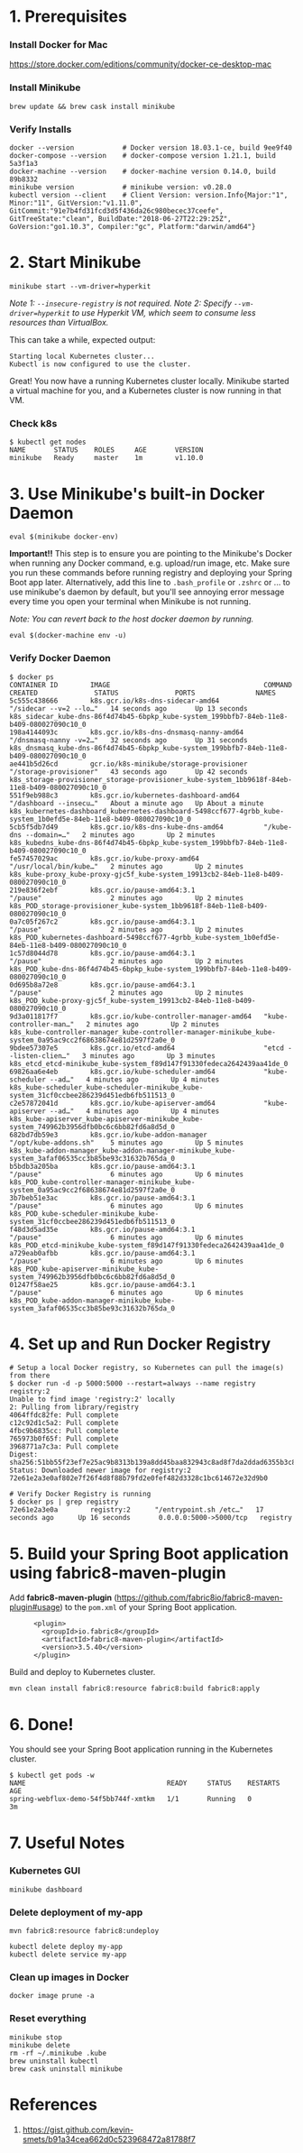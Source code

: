 # 1. Prerequisites

### Install Docker for Mac
https://store.docker.com/editions/community/docker-ce-desktop-mac

### Install Minikube
```
brew update && brew cask install minikube
```

### Verify Installs
```
docker --version            # Docker version 18.03.1-ce, build 9ee9f40
docker-compose --version    # docker-compose version 1.21.1, build 5a3f1a3
docker-machine --version    # docker-machine version 0.14.0, build 89b8332
minikube version            # minikube version: v0.28.0
kubectl version --client    # Client Version: version.Info{Major:"1", Minor:"11", GitVersion:"v1.11.0", GitCommit:"91e7b4fd31fcd3d5f436da26c980becec37ceefe", GitTreeState:"clean", BuildDate:"2018-06-27T22:29:25Z", GoVersion:"go1.10.3", Compiler:"gc", Platform:"darwin/amd64"}
```

# 2. Start Minikube
```
minikube start --vm-driver=hyperkit
```
_Note 1: `--insecure-registry` is not required._
_Note 2: Specify `--vm-driver=hyperkit` to use Hyperkit VM, which seem to consume less resources than VirtualBox._

This can take a while, expected output:
```
Starting local Kubernetes cluster...
Kubectl is now configured to use the cluster.
```
Great! You now have a running Kubernetes cluster locally. Minikube started a virtual machine for you, and a Kubernetes cluster is now running in that VM.

### Check k8s
```
$ kubectl get nodes
NAME       STATUS    ROLES     AGE       VERSION
minikube   Ready     master    1m        v1.10.0
```

# 3. Use Minikube's built-in Docker Daemon
```
eval $(minikube docker-env)
```

**Important!!**
This step is to ensure you are pointing to the Minikube's Docker when running any Docker command, e.g. upload/run image, etc.
Make sure you run these commands before running registry and deploying your Spring Boot app later.
Alternatively, add this line to `.bash_profile` or `.zshrc` or ... to use minikube's daemon by default, but you'll see annoying error message every time you open your terminal when Minikube is not running.

_Note: You can revert back to the host docker daemon by running._
```
eval $(docker-machine env -u)
```

### Verify Docker Daemon
```
$ docker ps
CONTAINER ID        IMAGE                                      COMMAND                  CREATED              STATUS              PORTS               NAMES
5c555c438666        k8s.gcr.io/k8s-dns-sidecar-amd64           "/sidecar --v=2 --lo…"   14 seconds ago       Up 13 seconds                           k8s_sidecar_kube-dns-86f4d74b45-6bpkp_kube-system_199bbfb7-84eb-11e8-b409-080027090c10_0
198a4144093c        k8s.gcr.io/k8s-dns-dnsmasq-nanny-amd64     "/dnsmasq-nanny -v=2…"   32 seconds ago       Up 31 seconds                           k8s_dnsmasq_kube-dns-86f4d74b45-6bpkp_kube-system_199bbfb7-84eb-11e8-b409-080027090c10_0
ae441b5d26cd        gcr.io/k8s-minikube/storage-provisioner    "/storage-provisioner"   43 seconds ago       Up 42 seconds                           k8s_storage-provisioner_storage-provisioner_kube-system_1bb9618f-84eb-11e8-b409-080027090c10_0
551f9eb988c3        k8s.gcr.io/kubernetes-dashboard-amd64      "/dashboard --insecu…"   About a minute ago   Up About a minute                       k8s_kubernetes-dashboard_kubernetes-dashboard-5498ccf677-4grbb_kube-system_1b0efd5e-84eb-11e8-b409-080027090c10_0
5cb5f5db7d49        k8s.gcr.io/k8s-dns-kube-dns-amd64          "/kube-dns --domain=…"   2 minutes ago        Up 2 minutes                            k8s_kubedns_kube-dns-86f4d74b45-6bpkp_kube-system_199bbfb7-84eb-11e8-b409-080027090c10_0
fe57457029ac        k8s.gcr.io/kube-proxy-amd64                "/usr/local/bin/kube…"   2 minutes ago        Up 2 minutes                            k8s_kube-proxy_kube-proxy-gjc5f_kube-system_19913cb2-84eb-11e8-b409-080027090c10_0
219e836f2ebf        k8s.gcr.io/pause-amd64:3.1                 "/pause"                 2 minutes ago        Up 2 minutes                            k8s_POD_storage-provisioner_kube-system_1bb9618f-84eb-11e8-b409-080027090c10_0
0a7c05f267c2        k8s.gcr.io/pause-amd64:3.1                 "/pause"                 2 minutes ago        Up 2 minutes                            k8s_POD_kubernetes-dashboard-5498ccf677-4grbb_kube-system_1b0efd5e-84eb-11e8-b409-080027090c10_0
1c57d8044d78        k8s.gcr.io/pause-amd64:3.1                 "/pause"                 2 minutes ago        Up 2 minutes                            k8s_POD_kube-dns-86f4d74b45-6bpkp_kube-system_199bbfb7-84eb-11e8-b409-080027090c10_0
0d695b8a72e8        k8s.gcr.io/pause-amd64:3.1                 "/pause"                 2 minutes ago        Up 2 minutes                            k8s_POD_kube-proxy-gjc5f_kube-system_19913cb2-84eb-11e8-b409-080027090c10_0
9d3a011817f7        k8s.gcr.io/kube-controller-manager-amd64   "kube-controller-man…"   2 minutes ago        Up 2 minutes                            k8s_kube-controller-manager_kube-controller-manager-minikube_kube-system_0a95ac9cc2f68638674e81d2597f2a0e_0
9bdee57307e5        k8s.gcr.io/etcd-amd64                      "etcd --listen-clien…"   3 minutes ago        Up 3 minutes                            k8s_etcd_etcd-minikube_kube-system_f89d147f91330fedeca2642439aa41de_0
69826aa6e4eb        k8s.gcr.io/kube-scheduler-amd64            "kube-scheduler --ad…"   4 minutes ago        Up 4 minutes                            k8s_kube-scheduler_kube-scheduler-minikube_kube-system_31cf0ccbee286239d451edb6fb511513_0
c2e57872041d        k8s.gcr.io/kube-apiserver-amd64            "kube-apiserver --ad…"   4 minutes ago        Up 4 minutes                            k8s_kube-apiserver_kube-apiserver-minikube_kube-system_749962b3956dfb0bc6c6bb82fd6a8d5d_0
682bd7db59e3        k8s.gcr.io/kube-addon-manager              "/opt/kube-addons.sh"    5 minutes ago        Up 5 minutes                            k8s_kube-addon-manager_kube-addon-manager-minikube_kube-system_3afaf06535cc3b85be93c31632b765da_0
b5bdb3a205ba        k8s.gcr.io/pause-amd64:3.1                 "/pause"                 6 minutes ago        Up 6 minutes                            k8s_POD_kube-controller-manager-minikube_kube-system_0a95ac9cc2f68638674e81d2597f2a0e_0
3b7beb51e3ac        k8s.gcr.io/pause-amd64:3.1                 "/pause"                 6 minutes ago        Up 6 minutes                            k8s_POD_kube-scheduler-minikube_kube-system_31cf0ccbee286239d451edb6fb511513_0
f48d3d5ad35e        k8s.gcr.io/pause-amd64:3.1                 "/pause"                 6 minutes ago        Up 6 minutes                            k8s_POD_etcd-minikube_kube-system_f89d147f91330fedeca2642439aa41de_0
a729eab0afbb        k8s.gcr.io/pause-amd64:3.1                 "/pause"                 6 minutes ago        Up 6 minutes                            k8s_POD_kube-apiserver-minikube_kube-system_749962b3956dfb0bc6c6bb82fd6a8d5d_0
01247f58ae25        k8s.gcr.io/pause-amd64:3.1                 "/pause"                 6 minutes ago        Up 6 minutes                            k8s_POD_kube-addon-manager-minikube_kube-system_3afaf06535cc3b85be93c31632b765da_0
```

# 4. Set up and Run Docker Registry
```
# Setup a local Docker registry, so Kubernetes can pull the image(s) from there
$ docker run -d -p 5000:5000 --restart=always --name registry registry:2
Unable to find image 'registry:2' locally
2: Pulling from library/registry
4064ffdc82fe: Pull complete
c12c92d1c5a2: Pull complete
4fbc9b6835cc: Pull complete
765973b0f65f: Pull complete
3968771a7c3a: Pull complete
Digest: sha256:51bb55f23ef7e25ac9b8313b139a8dd45baa832943c8ad8f7da2ddad6355b3c8
Status: Downloaded newer image for registry:2
72e61e2a3e0af802e7f26f4d8f88b79fd2e0fef482d3328c1bc614672e32d9b0

# Verify Docker Registry is running
$ docker ps | grep registry
72e61e2a3e0a        registry:2      "/entrypoint.sh /etc…"   17 seconds ago      Up 16 seconds       0.0.0.0:5000->5000/tcp   registry
```

# 5. Build your Spring Boot application using fabric8-maven-plugin
Add **fabric8-maven-plugin** (https://github.com/fabric8io/fabric8-maven-plugin#usage) to the `pom.xml` of your Spring Boot application.
```
      <plugin>
        <groupId>io.fabric8</groupId>
        <artifactId>fabric8-maven-plugin</artifactId>
        <version>3.5.40</version>
      </plugin>
```

Build and deploy to Kubernetes cluster.
```
mvn clean install fabric8:resource fabric8:build fabric8:apply
```

# 6. Done!
You should see your Spring Boot application running in the Kubernetes cluster.
```
$ kubectl get pods -w
NAME                                   READY     STATUS    RESTARTS   AGE
spring-webflux-demo-54f5bb744f-xmtkm   1/1       Running   0          3m
```

# 7. Useful Notes
### Kubernetes GUI
```
minikube dashboard
```

### Delete deployment of my-app
```
mvn fabric8:resource fabric8:undeploy
```
```
kubectl delete deploy my-app
kubectl delete service my-app
```

### Clean up images in Docker
```
docker image prune -a
```

### Reset everything
```
minikube stop
minikube delete
rm -rf ~/.minikube .kube
brew uninstall kubectl
brew cask uninstall minikube
```

# References
1. https://gist.github.com/kevin-smets/b91a34cea662d0c523968472a81788f7

